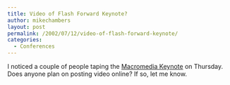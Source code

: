```yaml
---
title: Video of Flash Forward Keynote?
author: mikechambers
layout: post
permalink: /2002/07/12/video-of-flash-forward-keynote/
categories:
  - Conferences
---
```



I noticed a couple of people taping the [Macromedia Keynote][1] on Thursday. Does anyone plan on posting video online? If so, let me know.

 [1]: http://radio.weblogs.com/0106797/categories/flashForward/2002/07/11.html#a183